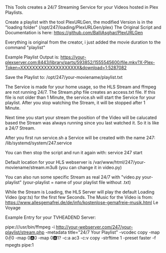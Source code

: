 This Tools creates a 24/7 Streaming Service for your Videos hosted in Plex Playlists.

Create a playlist with the tool PlexURLGen, the modified Version is in the "loading folder" (/opt/247/loading/PlexURLGen/plex)
The Original Script and Documentation is here:
https://github.com/BalliAsghar/PlexURLGen

Everything is original from the creator, i just added the movie duration to the command "playlist"

Example Playlist Output is:
https://your-plexserver.com:8443/library/parts/593852/1555545600/file.mkv?X-Plex-Token=XXXXXXXXXXXXXXXXXXXX&download=1;5287082

Save the Playlist to:
/opt/247/your-moviename/playlist.txt


The Service is made for your home usage, so the HLS Stream and ffmpeg are not running 24/7. 
The Stream.php file creates an access.txt file. If this file is not older than 1 Minute, the service.sh will start the Service for your playlist.
After you stop watching the Stream, it will be stopped after 1 Minute.

Next time you start your stream the position of the Video will be calucated based the Stream was always running since you last watched it. So it is like a 24/7 Stream.

After you first run service.sh a Service will be created with the name 247:
/lib/systemd/system/247.service

You can then stop the script and run it again with:
service 247 start

Default location for your HLS webserver is /var/www/html/247/your-moviename/stream.m3u8 (you can change it in video.py)

You can also run some specific Stream as real 24/7 with "video.py your-playlist" (your-playlist = name of your playlist file without .txt)

While the Stream is Loading, the HLS Server will play the default Loading Video (pqr.ts) for the first few Seconds.
The Music for the Video is from:
https://www.allesgemafrei.de/de/info/kostenlose-gemafreie-musik.html
Le Voyage

Example Entry for your TVHEADEND Server:

pipe:///usr/bin/ffmpeg -i http://your-webserver.com/247/your-playlist/stream.php -metadata title="24/7 Your Playlist" -vcodec copy -map 0:v:0 -map 0:a:0 -map 0:a:1? -c:a ac3 -c:v copy -strftime 1 -preset faster -f mpegts pipe:1
